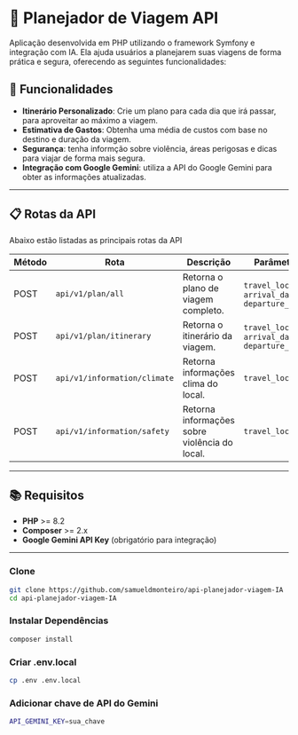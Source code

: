 # 🧳 Planejador de Viagem API

Aplicação desenvolvida em PHP utilizando o framework Symfony e integração com IA. Ela ajuda usuários a planejarem suas viagens de forma prática e segura, oferecendo as seguintes funcionalidades:

## 🚀 Funcionalidades

- **Itinerário Personalizado**: Crie um plano para cada dia que irá passar, para aproveitar ao máximo a viagem.
- **Estimativa de Gastos**: Obtenha uma média de custos com base no destino e duração da viagem.
- **Segurança**: tenha informção sobre violência, áreas perigosas e dicas para viajar de forma mais segura.
- **Integração com Google Gemini**: utiliza a API do Google Gemini para obter as informações atualizadas.

---

## 📋 Rotas da API

Abaixo estão listadas as principais rotas da API

| Método | Rota             | Descrição                      | Parâmetros          |
|--------|------------------|--------------------------------|---------------------|
| POST   | `api/v1/plan/all`     | Retorna o plano de viagem completo.       | `travel_location`, `arrival_date`  `departure_date`|
| POST   | `api/v1/plan/itinerary`     | Retorna o itinerário da viagem.       | `travel_location`, `arrival_date`  `departure_date`|
| POST   | `api/v1/information/climate`     | Retorna informações clima do local.       | `travel_location`|
| POST   | `api/v1/information/safety`     | Retorna informações sobre violência do local.       | `travel_location`|

---


## 📚 Requisitos

- **PHP** >= 8.2
- **Composer** >= 2.x
- **Google Gemini API Key** (obrigatório para integração)

---

### Clone
```bash
git clone https://github.com/samueldmonteiro/api-planejador-viagem-IA
cd api-planejador-viagem-IA
```
### Instalar Dependências
```bash
composer install
```
### Criar .env.local
```bash
cp .env .env.local
```
### Adicionar chave de API do Gemini
```bash
API_GEMINI_KEY=sua_chave  
```

